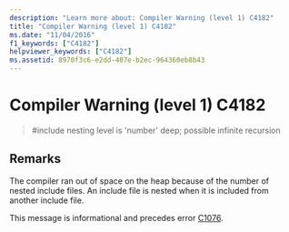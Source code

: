 ```yaml
---
description: "Learn more about: Compiler Warning (level 1) C4182"
title: "Compiler Warning (level 1) C4182"
ms.date: "11/04/2016"
f1_keywords: ["C4182"]
helpviewer_keywords: ["C4182"]
ms.assetid: 8970f3c6-e2dd-407e-b2ec-964360eb8b43
---
```

# Compiler Warning (level 1) C4182

> #include nesting level is 'number' deep; possible infinite recursion

## Remarks

The compiler ran out of space on the heap because of the number of nested include files. An include file is nested when it is included from another include file.

This message is informational and precedes error [C1076](../../error-messages/compiler-errors-1/fatal-error-c1076.md).

